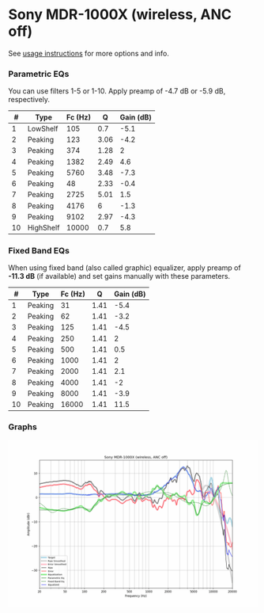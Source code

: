 # Sony MDR-1000X (wireless, ANC off)
See [usage instructions](https://github.com/jaakkopasanen/AutoEq#usage) for more options and info.

### Parametric EQs
You can use filters 1-5 or 1-10. Apply preamp of -4.7 dB or -5.9 dB, respectively.

|   # | Type      |   Fc (Hz) |    Q |   Gain (dB) |
|-----|-----------|-----------|------|-------------|
|   1 | LowShelf  |       105 | 0.7  |        -5.1 |
|   2 | Peaking   |       123 | 3.06 |        -4.2 |
|   3 | Peaking   |       374 | 1.28 |         2   |
|   4 | Peaking   |      1382 | 2.49 |         4.6 |
|   5 | Peaking   |      5760 | 3.48 |        -7.3 |
|   6 | Peaking   |        48 | 2.33 |        -0.4 |
|   7 | Peaking   |      2725 | 5.01 |         1.5 |
|   8 | Peaking   |      4176 | 6    |        -1.3 |
|   9 | Peaking   |      9102 | 2.97 |        -4.3 |
|  10 | HighShelf |     10000 | 0.7  |         5.8 |

### Fixed Band EQs
When using fixed band (also called graphic) equalizer, apply preamp of **-11.3 dB** (if available) and set gains manually with these parameters.

|   # | Type    |   Fc (Hz) |    Q |   Gain (dB) |
|-----|---------|-----------|------|-------------|
|   1 | Peaking |        31 | 1.41 |        -5.4 |
|   2 | Peaking |        62 | 1.41 |        -3.2 |
|   3 | Peaking |       125 | 1.41 |        -4.5 |
|   4 | Peaking |       250 | 1.41 |         2   |
|   5 | Peaking |       500 | 1.41 |         0.5 |
|   6 | Peaking |      1000 | 1.41 |         2   |
|   7 | Peaking |      2000 | 1.41 |         2.1 |
|   8 | Peaking |      4000 | 1.41 |        -2   |
|   9 | Peaking |      8000 | 1.41 |        -3.9 |
|  10 | Peaking |     16000 | 1.41 |        11.5 |

### Graphs
![](./Sony%20MDR-1000X%20(wireless,%20ANC%20off).png)
